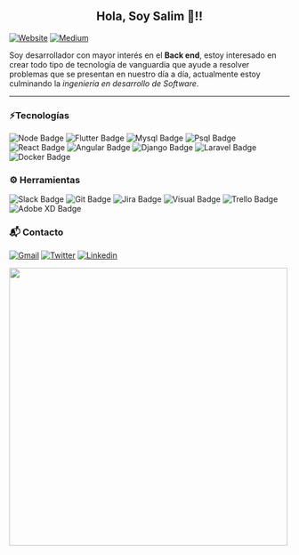 <center><h2>Hola, Soy Salim 👋!!</h2></center>

[![Website](https://img.shields.io/badge/website-000000?style=for-the-badge&logo=About.me&logoColor=white)](https://svs30.github.io/Own-Blog/)
[![Medium](https://img.shields.io/badge/Medium-12100E?style=for-the-badge&logo=medium&logoColor=white)](https://medium.com/@salimvzqz)


Soy desarrollador con mayor interés en el **Back end**, estoy interesado en crear todo tipo de tecnología de vanguardia que ayude a resolver problemas que se presentan en nuestro día a día, actualmente estoy culminando la *ingeniería en desarrollo de Software*.

---

###  ⚡️Tecnologías

![Node Badge](https://img.shields.io/badge/Node.js-339933?style=for-the-badge&logo=nodedotjs&logoColor=white)
![Flutter Badge](https://img.shields.io/badge/Flutter-02569B?style=for-the-badge&logo=flutter&logoColor=white)
![Mysql Badge](https://img.shields.io/badge/MySQL-005C84?style=for-the-badge&logo=mysql&logoColor=white)
![Psql Badge](https://img.shields.io/badge/PostgreSQL-316192?style=for-the-badge&logo=postgresql&logoColor=white)
![React Badge](https://img.shields.io/badge/React-20232A?style=for-the-badge&logo=react&logoColor=61DAFB)
![Angular Badge](https://img.shields.io/badge/Angular-DD0031?style=for-the-badge&logo=angular&logoColor=white)
![Django Badge](https://img.shields.io/badge/Django-092E20?style=for-the-badge&logo=django&logoColor=white)
![Laravel Badge](https://img.shields.io/badge/Laravel-FF2D20?style=for-the-badge&logo=laravel&logoColor=white)
![Docker Badge](https://img.shields.io/badge/Docker-2CA5E0?style=for-the-badge&logo=docker&logoColor=white)


###  ⚙️ Herramientas
![Slack Badge](https://img.shields.io/badge/Slack-4A154B?style=for-the-badge&logo=slack&logoColor=white)
![Git Badge](https://img.shields.io/badge/Git-F05032?style=for-the-badge&logo=git&logoColor=white)
![Jira Badge](https://img.shields.io/badge/Jira-0052CC?style=for-the-badge&logo=Jira&logoColor=white)
![Visual Badge](https://img.shields.io/badge/Visual_Studio_Code-0078D4?style=for-the-badge&logo=visual%20studio%20code&logoColor=white)
![Trello Badge](https://img.shields.io/badge/Trello-0052CC?style=for-the-badge&logo=trello&logoColor=white)
![Adobe XD Badge](https://img.shields.io/badge/Adobe%20XD-470137?style=for-the-badge&logo=Adobe%20XD&logoColor=#FF61F6)


### 📬 Contacto

[![Gmail](https://img.shields.io/badge/Gmail-D14836?style=for-the-badge&logo=gmail&logoColor=white)](mailto:salimvzqz@gmail.com)
[![Twitter](https://img.shields.io/badge/Twitter-1DA1F2?style=for-the-badge&logo=twitter&logoColor=white)](https://twitter.com/salim_vazquez)
[![Linkedin](https://img.shields.io/badge/LinkedIn-0077B5?style=for-the-badge&logo=linkedin&logoColor=white)](https://www.linkedin.com/in/salim-vazquez-solis-6565b7170/)


<img src="https://github-readme-stats.vercel.app/api?username=SvS30&show_icons=true&count_private=true" width="500" height="auto"/>
